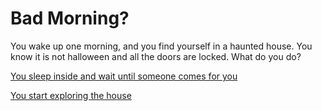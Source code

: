 # Bad Morning?

You wake up one morning, and you find yourself in a haunted house. You know it is not halloween and all the doors are locked. What do you do?  

[You sleep inside and wait until someone comes for you](sleep-inside.md)  
 
[You start exploring the house](exploring-house.md)  